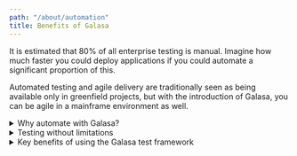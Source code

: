 ```yaml
---
path: "/about/automation"
title: Benefits of Galasa
---
```


It is estimated that 80% of all enterprise testing is manual. Imagine how much faster you could deploy applications if you could automate a significant proportion of this. 

Automated testing and agile delivery are traditionally seen as being available only in greenfield projects, but with the introduction of Galasa, you can be agile in a mainframe environment as well. 

<details>
<summary>Why automate with Galasa?</summary>

- A great fit for automating a wide set of test techniques including golden path, variation and load tests. However, its biggest benefit is that it can be used to create integration level tests.<br>
- Enables you to run tests across a hybrid cloud application from a single test class. <br>
- Provides the capability to test a range of interfaces from traditional 3270 terminals through to REST, mobile and browser-based tests.  <br>
- Enables unique, deep integration with z/OS and can be used with other test tools, enabling tests to aggregate information from a range of sources.<br>
</details>

<details>
<summary>Testing without limitations</summary>

Testing an endpoint, whether it be a 3270 terminal, a REST API or a web service is a simple operation and there are plenty of tools that enable you to accomplish this task.  However, there are  limitations to some of these tools:

-	The tests cannot utilize a mix of technologies.  For example, let’s say you need to examine an IBM CICS or a z/OS resource to validate that the response from the REST endpoint you are testing is correct.  How can the test get this information without the tester understanding how to access it?
-	Most of the tools require some level of manual operation which limits their effectiveness in a continuous delivery pipeline
-	The tools cannot contextually bind to either a provisioned, or pre-existing environment in an intelligent manner.

Galasa makes it simple for a test to access, drive and interrogate a range of z/OS, distributed and open source tools and integrate them together within the same simple test class.

Tests written for Galasa can be run locally on your computer for manual debugging or can be scheduled to run on a server in automation mode - great for overnight runs or when you need to run tests in parallel or at scale. 
</details>


<details>
<summary>Key benefits of using the Galasa test framework</summary>

<b>Smooth integration with the rest of your pipeline:</b>

- A single API runs any test regardless of underlying technology.
- Tests can be dynamically selected from a catalog.
- Environment stability is assured before tests are run.
- Test results can be monitored automatically.


<b>A single point of control:</b>

- Test artifacts are centrally stored and indexed.
- Test results are correlated, ensuring the quality of the release for all product components.
- This is a single control for allocation and management of resources and tests.


<b>Scalable testing:</b>

- Late binding of the test material to the system under test allows the same test to run against multiple environments without changing the test.
- Tests scale horizontally without changing the underlying test code.
- Management of test isolation means that multiple tests can run in parallel, logically isolated by the framework.


<b>Environment-agnostic capabilities:</b>

-  Tests can be run against multiple environments as code progresses through release stages.
-  The Galasa test engine allows tests to run locally for easier development and debugging, as well as in the Galasa Ecosystem for production testing at scale.
</details>
